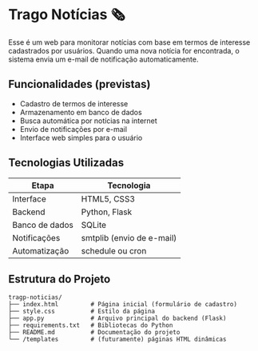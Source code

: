 # Trago Notícias 🗞️
Esse é um web para monitorar notícias com base em termos de interesse cadastrados por usuários. Quando uma nova notícia for encontrada, o sistema envia um e-mail de notificação automaticamente.

## Funcionalidades (previstas)

- Cadastro de termos de interesse
- Armazenamento em banco de dados
- Busca automática por notícias na internet
- Envio de notificações por e-mail
- Interface web simples para o usuário

## Tecnologias Utilizadas

| Etapa | Tecnologia |
|-------|------------|
| Interface | HTML5, CSS3 |
| Backend | Python, Flask |
| Banco de dados | SQLite |
| Notificações | smtplib (envio de e-mail) |
| Automatização | schedule ou cron |

## Estrutura do Projeto

```plaintext
tragp-noticias/
├── index.html         # Página inicial (formulário de cadastro)
├── style.css          # Estilo da página
├── app.py             # Arquivo principal do backend (Flask)
├── requirements.txt   # Bibliotecas do Python
├── README.md          # Documentação do projeto
└── /templates         # (futuramente) páginas HTML dinâmicas
